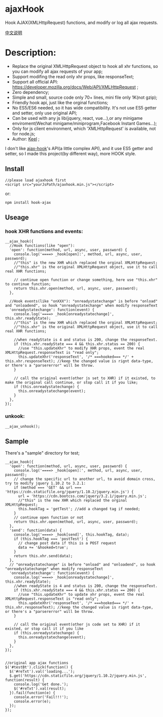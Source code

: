 # ajaxHook
Hook AJAX(XMLHttpRequest) functions, and modify or log all ajax requests.

[中文说明](README_cn.md)

# Description:
* Replace the original XMLHttpRequest object to hook all xhr functions, so you can modify all ajax requests of your app;
* Support modifing the read only xhr props, like responseText;
* Support all official API: https://developer.mozilla.org/docs/Web/API/XMLHttpRequest ;
* Zero dependency;
* Simple and small, source code only 70+ lines, mini file only 1K(not gzip);
* Friendly hook api, just like the orginal functions;
* No ES5/ES6 needed, so it has wide compatibility. It's not use ES5 getter and setter, only use original API;
* Can be used with any js lib(jquery, react, vue...),or any minigame enviroment(Wechat minigame/miniprogram,Facebook Instant Games...);
* Only for js client environment, which 'XMLHttpRequest' is available, not for node.js;
* Author: [Keel](https://github.com/keel) ;

I don't like [ajax-hook](https://github.com/wendux/Ajax-hook)'s API(a little complex API), and it use ES5 getter and setter, so I made this project(by different way), more HOOK style.

## Install
```
//please load ajaxhook first
<script src="yourJsPath/ajaxhook.min.js"></script>
```

or:

```
npm install hook-ajax
```

## Useage
### hook XHR functions and events:
```
__ajax_hook({
  //Hook functions(like "open"):
  'open': function(method, url, async, user, password) {
    console.log('====> _hook[open]:', method, url, async, user, password);
    //"this" is the new XHR which replaced the orginal XMLHttpRequest;
    //"this.xhr" is the original XMLHttpRequest object, use it to call real XHR functions;

    // continue open function or change something, here use "this.xhr" to continue function;
    return this.xhr.open(method, url, async, user, password);
  },

  //Hook events(like "onXXX"): "onreadystatechange" is before "onload" and "onloadend", so hook "onreadystatechange" when modify responseText
  'onreadystatechange': function(event) {
    console.log('====> _hook[onreadystatechange]', this.xhr.readyState);
    //"this" is the new XHR which replaced the orginal XMLHttpRequest;
    //"this.xhr" is the original XMLHttpRequest object, use it to call real XHR functions;

    //when readyState is 4 and status is 200, change the responseText.
    if (this.xhr.readyState === 4 && this.xhr.status == 200) {
      //use "this.updateXhr" to modify XHR props, event the real XMLHttpRequest.responseText is "read only";
      this.updateXhr('responseText', '/* ===hooked=== */' + this.xhr.responseText); //keep the changed value is rignt data-type, or there's a "parsererror" will be throw.
    }

    // call the original event(other js set to XHR) if it existed, to make the original call continue, or stop call it if you like;
    if (this.onreadystatechange) {
      this.onreadystatechange(event);
    }
  },
});
```

### unkook:
```
__ajax_unhook();
```


## Sample
There's a "sample" directory for test;

```
__ajax_hook({
  'open': function(method, url, async, user, password) {
    console.log('====> _hook[open]:', method, url, async, user, password);
    // change the specific url to another url, to avoid domain cross, try to modify jquery 1.10.2 to 3.2.1:
    if (method === 'GET' && url === 'https://cdn.staticfile.org/jquery/1.10.2/jquery.min.js') {
      url = 'https://cdn.bootcss.com/jquery/3.2.1/jquery.min.js';
      //"this" is the new XHR which replaced the orginal XMLHttpRequest;
      this.hookTag = 'getTest'; //add a changed tag if needed;
    }
    // continue open function or not
    return this.xhr.open(method, url, async, user, password);
  },
  'send': function(data) {
    console.log('====> _hook[send]', this.hookTag, data);
    if (this.hookTag === 'postTest') {
      // change post data if this is a POST request
      data += '&hooked=true';
    }
    return this.xhr.send(data);
  },
  // "onreadystatechange" is before "onload" and "onloadend", so hook "onreadystatechange" when modify responseText
  'onreadystatechange': function(event) {
    console.log('====> _hook[onreadystatechange]', this.xhr.readyState);
    //when readyState is 4 and status is 200, change the responseText.
    if (this.xhr.readyState === 4 && this.xhr.status == 200) {
      //use "this.updateXhr" to update xhr props, event the real XMLHttpRequest.responseText is "read only";
      this.updateXhr('responseText', '/* ===hooked=== */' + this.xhr.responseText); //keep the changed value is rignt data-type, or there's a "parsererror" will be throw.
    }

    // call the original event(other js code set to XHR) if it existed, or stop call it if you like
    if (this.onreadystatechange) {
      this.onreadystatechange(event);
    }
  },
});


//original app ajax functions
$('#testBt').click(function() {
  $('#reTxt').val('loading...');
  $.get('https://cdn.staticfile.org/jquery/1.10.2/jquery.min.js', function(result) {
    console.log('Get done.');
    $('#reTxt').val(result);
  }).fail(function(e) {
    console.error('Fail!!!');
    console.error(e);
  });
});
```


